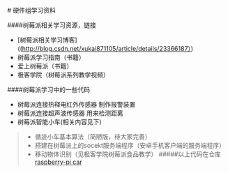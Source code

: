 # 硬件组学习资料

####树莓派相关学习资源，链接
* [树莓派相关学习博客]((http://blog.csdn.net/xukai871105/article/details/23366187）)
* 树莓派学习指南（书籍）
* 爱上树莓派（书籍）
* 极客学院（树莓派系列教学视频）



####树莓派学习中的一些代码
* 树莓派连接热释电红外传感器 制作报警装置
* 树莓派连接超声波传感器 用来检测距离
* 树莓派智能小车(相关内容见下)
>* 循迹小车基本算法（简陋版，待大家完善）
>* 搭建在树莓派上的socekt服务端程序（安卓手机客户端的服务端程序）
>* 	移动物体识别（见极客学院树莓派食品教学）
#####以上代码在仓库[raspberry-pi car](https://github.com/DdragonEver/raspberry-pi-intelligent-car)